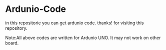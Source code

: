 # Ardunio-Code
in this repositorie you can get ardunio code.
thanks! for visiting this repository.

Note:All above codes are written for Ardunio UNO. It may not work on other board.
